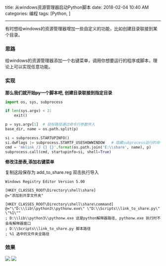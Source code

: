 title: 从windows资源管理器启动Python脚本
date: 2018-02-04 10:40 AM
categories: 编程
tags:  [Python, ]

----

有时想给windows的资源管理器增加一些自定义的功能，比如创建目录联接到某个目录。

### 思路
给windows的资源管理器添加一个右键菜单，调用你想要运行的程序或脚本，理论上可以实现任意功能。

### 实现
**那么我们就开始py一个脚本吧, 创建目录联接到指定目录**

```python
import os, sys, subprocess

if len(sys.argv) < 2:
    exit()

p = sys.argv[1]  # 目标路径通过命令行参数传入
base_dir, name = os.path.split(p)

si = subprocess.STARTUPINFO()
si.dwFlags |= subprocess.STARTF_USESHOWWINDOW   # 隐藏subprocess运行的命令窗口
cmd = 'mklink /J {} {}'.format(os.path.join('E:\\share', name), p)
subprocess.call(cmd, startupinfo=si, shell=True)
```
<!--more-->
**修改注册表,添加右键菜单**

复制这段保存为 add_to_share.reg 双击执行导入

```
Windows Registry Editor Version 5.00

[HKEY_CLASSES_ROOT\Directory\shell\share]
@="添加到共享文件夹"

[HKEY_CLASSES_ROOT\Directory\shell\share\command]
@="\"D:\\lib\\python3\\pythonw.exe\" \"D:\\Scripts\\link_to_share.py\" \"%1\""
; D:\\lib\\python3\\pythonw.exe 这是python解释器路径, pythonw.exe 执行时不会有解释器窗口
; D:\\Scripts\\link_to_share.py 脚本路径
; %1 选中的文件夹全路径
```

### 效果
![](http://image.runjf.com/18-2-4/77007025.jpg)
![](http://image.runjf.com/18-2-4/54072201.jpg)
